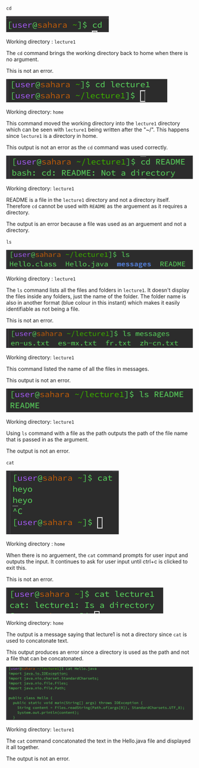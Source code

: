 `cd`


![Image](cd1.png)

Working directory : `lecture1`

The `cd` command brings the working directory back to home when there is no argument.

This is not an error. 

![Image](cd2.png)

Working directory: `home` 

This command moved the working directory into the `lecture1` directory which can be seen with `lecture1` being written after the "~/". This happens since `lecture1` is a directory in home. 

This output is not an error as the `cd` command was used correctly. 

![Image](cd3.png)

Working directory: `lecture1`

README is a file in the `lecture1` directory and not a directory itself. Therefore `cd` cannot be used with `README` as the arguement as it requires a directory.

The output is an error because a file was used as an arguement and not a directory. 

`ls`


![Image](ls1.png)

Working directory : `lecture1`

The `ls` command lists all the files and folders in `lecture1`. It doesn't display the files inside any folders, just the name of the folder. The folder name is also in another format (blue colour in this instant) which makes it easily identifiable as not being a file. 

This is not an error. 

![Image](ls2.png)

Working directory: `lecture1`  

This command listed the name of all the files in messages.  

This output is not an error.

![Image](ls3.png)

Working directory: `lecture1`

Using `ls` command with a file as the path outputs the path of the file name that is passed in as the argument. 

The output is not an error. 


`cat`


![Image](cat1.png)

Working directory : `home`

When there is no arguement, the `cat` command prompts for user input and outputs the input. It continues to ask for user input until ctrl+c is clicked to exit this. 

This is not an error. 

![Image](cat2.png)

Working directory: `home`

The output is a message saying that lecture1 is not a directory since `cat` is used to concatonate text. 

This output produces an error since a directory is used as the path and not a file that can be concatonated. 

![Image](cat3.png)

Working directory: `lecture1`

The `cat` command concatonated the text in the Hello.java file and displayed it all together. 

The output is not an error. 
